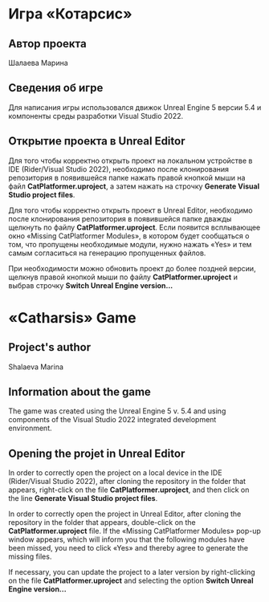 # Игра «Котарсис»

## Автор проекта

Шалаева Марина

## Сведения об игре

Для написания игры использовался движок Unreal Engine 5 версии 5.4 и компоненты среды разработки Visual Studio 2022.

## Открытие проекта в Unreal Editor

Для того чтобы корректно открыть проект на локальном устройстве в IDE (Rider/Visual Studio 2022), необходимо после клонирования репозитория в появившейся папке нажать правой кнопкой мыши на файл **CatPlatformer.uproject**, а затем нажать на строчку **Generate Visual Studio project files**.

Для того чтобы корректно открыть проект в Unreal Editor, необходимо после клонирования репозитория в появившейся папке дважды щелкнуть по файлу **CatPlatformer.uproject**. Если появится всплывающее окно «Missing CatPlatformer Modules», в котором будет сообщаться о том, что пропущены необходимые модули, нужно нажать «Yes» и тем самым согласиться на генерацию пропущенных файлов. 

При необходимости можно обновить проект до более поздней версии, щелкнув правой кнопкой мыши по файлу **CatPlatformer.uproject** и выбрав строчку **Switch Unreal Engine version...**

# «Catharsis» Game

## Project's author

Shalaeva Marina

## Information about the game

The game was created using the Unreal Engine 5 v. 5.4 and using components of the Visual Studio 2022 integrated development environment.

## Opening the projet in Unreal Editor

In order to correctly open the project on a local device in the IDE (Rider/Visual Studio 2022), after cloning the repository in the folder that appears, right-click on the file **CatPlatformer.uproject**, and then click on the line **Generate Visual Studio project files**.

In order to correctly open the project in Unreal Editor, after cloning the repository in the folder that appears, double-click on the **CatPlatformer.uproject** file. If the «Missing CatPlatformer Modules» pop-up window appears, which will inform you that the following modules have been missed, you need to click «Yes» and thereby agree to generate the missing files.

If necessary, you can update the project to a later version by right-clicking on the file **CatPlatformer.uproject** and selecting the option **Switch Unreal Engine version...**
